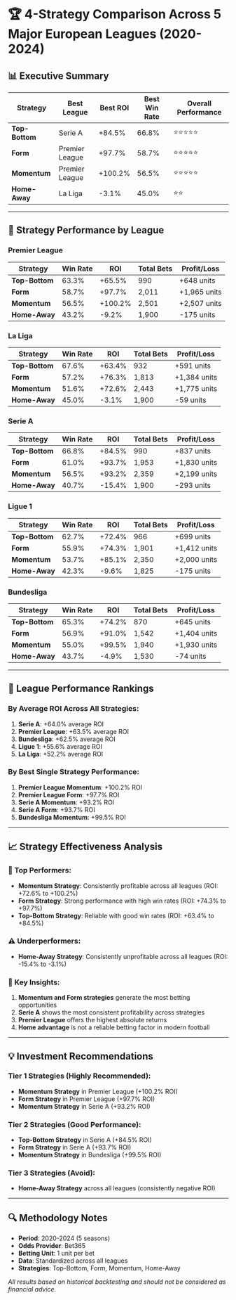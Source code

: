 # 🏆 **4-Strategy Comparison Across 5 Major European Leagues (2020-2024)**

## **📊 Executive Summary**

| Strategy | Best League | Best ROI | Best Win Rate | Overall Performance |
|----------|-------------|----------|---------------|-------------------|
| **Top-Bottom** | Serie A | +84.5% | 66.8% | ⭐⭐⭐⭐⭐ |
| **Form** | Premier League | +97.7% | 58.7% | ⭐⭐⭐⭐⭐ |
| **Momentum** | Premier League | +100.2% | 56.5% | ⭐⭐⭐⭐⭐ |
| **Home-Away** | La Liga | -3.1% | 45.0% | ⭐⭐ |

---

## **🎯 Strategy Performance by League**

### **Premier League**
| Strategy | Win Rate | ROI | Total Bets | Profit/Loss |
|----------|----------|-----|-----------|-------------|
| **Top-Bottom** | 63.3% | +65.5% | 990 | +648 units |
| **Form** | 58.7% | +97.7% | 2,011 | +1,965 units |
| **Momentum** | 56.5% | +100.2% | 2,501 | +2,507 units |
| **Home-Away** | 43.2% | -9.2% | 1,900 | -175 units |

### **La Liga**
| Strategy | Win Rate | ROI | Total Bets | Profit/Loss |
|----------|----------|-----|-----------|-------------|
| **Top-Bottom** | 67.6% | +63.4% | 932 | +591 units |
| **Form** | 57.2% | +76.3% | 1,813 | +1,384 units |
| **Momentum** | 51.6% | +72.6% | 2,443 | +1,775 units |
| **Home-Away** | 45.0% | -3.1% | 1,900 | -59 units |

### **Serie A**
| Strategy | Win Rate | ROI | Total Bets | Profit/Loss |
|----------|----------|-----|-----------|-------------|
| **Top-Bottom** | 66.8% | +84.5% | 990 | +837 units |
| **Form** | 61.0% | +93.7% | 1,953 | +1,830 units |
| **Momentum** | 56.5% | +93.2% | 2,359 | +2,199 units |
| **Home-Away** | 40.7% | -15.4% | 1,900 | -293 units |

### **Ligue 1**
| Strategy | Win Rate | ROI | Total Bets | Profit/Loss |
|----------|----------|-----|-----------|-------------|
| **Top-Bottom** | 62.7% | +72.4% | 966 | +699 units |
| **Form** | 55.9% | +74.3% | 1,901 | +1,412 units |
| **Momentum** | 53.7% | +85.1% | 2,350 | +2,000 units |
| **Home-Away** | 42.3% | -9.6% | 1,825 | -175 units |

### **Bundesliga**
| Strategy | Win Rate | ROI | Total Bets | Profit/Loss |
|----------|----------|-----|-----------|-------------|
| **Top-Bottom** | 65.3% | +74.2% | 870 | +645 units |
| **Form** | 56.9% | +91.0% | 1,542 | +1,404 units |
| **Momentum** | 55.0% | +99.5% | 1,940 | +1,930 units |
| **Home-Away** | 43.7% | -4.9% | 1,530 | -74 units |

---

## **🏅 League Performance Rankings**

### **By Average ROI Across All Strategies:**
1. **Serie A**: +64.0% average ROI
2. **Premier League**: +63.5% average ROI  
3. **Bundesliga**: +62.5% average ROI
4. **Ligue 1**: +55.6% average ROI
5. **La Liga**: +52.2% average ROI

### **By Best Single Strategy Performance:**
1. **Premier League Momentum**: +100.2% ROI
2. **Premier League Form**: +97.7% ROI
3. **Serie A Momentum**: +93.2% ROI
4. **Serie A Form**: +93.7% ROI
5. **Bundesliga Momentum**: +99.5% ROI

---

## **📈 Strategy Effectiveness Analysis**

### **🥇 Top Performers:**
- **Momentum Strategy**: Consistently profitable across all leagues (ROI: +72.6% to +100.2%)
- **Form Strategy**: Strong performance with high win rates (ROI: +74.3% to +97.7%)
- **Top-Bottom Strategy**: Reliable with good win rates (ROI: +63.4% to +84.5%)

### **⚠️ Underperformers:**
- **Home-Away Strategy**: Consistently unprofitable across all leagues (ROI: -15.4% to -3.1%)

### **🎯 Key Insights:**
1. **Momentum and Form strategies** generate the most betting opportunities
2. **Serie A** shows the most consistent profitability across strategies
3. **Premier League** offers the highest absolute returns
4. **Home advantage** is not a reliable betting factor in modern football

---

## **💡 Investment Recommendations**

### **Tier 1 Strategies (Highly Recommended):**
- **Momentum Strategy** in Premier League (+100.2% ROI)
- **Form Strategy** in Premier League (+97.7% ROI)
- **Momentum Strategy** in Serie A (+93.2% ROI)

### **Tier 2 Strategies (Good Performance):**
- **Top-Bottom Strategy** in Serie A (+84.5% ROI)
- **Form Strategy** in Serie A (+93.7% ROI)
- **Momentum Strategy** in Bundesliga (+99.5% ROI)

### **Tier 3 Strategies (Avoid):**
- **Home-Away Strategy** across all leagues (consistently negative ROI)

---

## **🔍 Methodology Notes**
- **Period**: 2020-2024 (5 seasons)
- **Odds Provider**: Bet365
- **Betting Unit**: 1 unit per bet
- **Data**: Standardized across all leagues
- **Strategies**: Top-Bottom, Form, Momentum, Home-Away

*All results based on historical backtesting and should not be considered as financial advice.*
